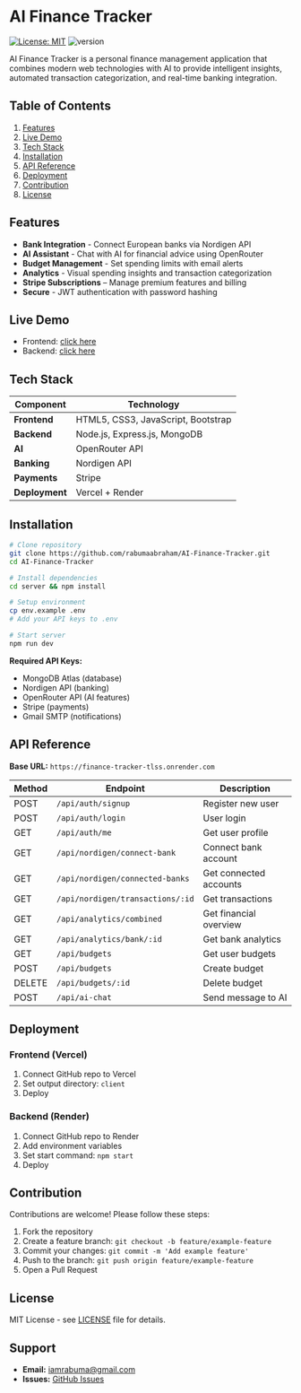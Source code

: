 # AI Finance Tracker

[![License: MIT](https://img.shields.io/badge/license-MIT-blue.svg)](https://opensource.org/licenses/MIT)
![version](https://img.shields.io/badge/version-1.0-blue)

AI Finance Tracker is a personal finance management application that combines modern web technologies with AI to provide intelligent insights, automated transaction categorization, and real-time banking integration.

## Table of Contents
1. [Features](#features)
2. [Live Demo](#live-demo)
3. [Tech Stack](#tech-stack)
4. [Installation](#Installation)
5. [API Reference](#api-reference)
6. [Deployment](#deployment)
7. [Contribution](#Contributing)
8. [License](#license)

## Features

- **Bank Integration** - Connect European banks via Nordigen API
- **AI Assistant** - Chat with AI for financial advice using OpenRouter
- **Budget Management** - Set spending limits with email alerts
- **Analytics** - Visual spending insights and transaction categorization
- **Stripe Subscriptions** – Manage premium features and billing
- **Secure** - JWT authentication with password hashing

##  Live Demo

- Frontend: [click here](https://finance-tracker-six-iota.vercel.app)
- Backend: [click here](https://finance-tracker-tlss.onrender.com)

## Tech Stack

| Component | Technology |
|-----------|------------|
| **Frontend** | HTML5, CSS3, JavaScript, Bootstrap |
| **Backend** | Node.js, Express.js, MongoDB |
| **AI** | OpenRouter API |
| **Banking** | Nordigen API |
| **Payments** | Stripe |
| **Deployment** | Vercel + Render |

## Installation

```bash
# Clone repository
git clone https://github.com/rabumaabraham/AI-Finance-Tracker.git
cd AI-Finance-Tracker

# Install dependencies
cd server && npm install

# Setup environment
cp env.example .env
# Add your API keys to .env

# Start server
npm run dev
```

**Required API Keys:**
- MongoDB Atlas (database)
- Nordigen API (banking)
- OpenRouter API (AI features)
- Stripe (payments)
- Gmail SMTP (notifications)

## API Reference

**Base URL:** `https://finance-tracker-tlss.onrender.com`

| Method | Endpoint | Description |
|--------|----------|-------------|
| POST | `/api/auth/signup` | Register new user |
| POST | `/api/auth/login` | User login |
| GET | `/api/auth/me` | Get user profile |
| GET | `/api/nordigen/connect-bank` | Connect bank account |
| GET | `/api/nordigen/connected-banks` | Get connected accounts |
| GET | `/api/nordigen/transactions/:id` | Get transactions |
| GET | `/api/analytics/combined` | Get financial overview |
| GET | `/api/analytics/bank/:id` | Get bank analytics |
| GET | `/api/budgets` | Get user budgets |
| POST | `/api/budgets` | Create budget |
| DELETE | `/api/budgets/:id` | Delete budget |
| POST | `/api/ai-chat` | Send message to AI |

## Deployment

### Frontend (Vercel)
1. Connect GitHub repo to Vercel
2. Set output directory: `client`
3. Deploy

### Backend (Render)
1. Connect GitHub repo to Render
2. Add environment variables
3. Set start command: `npm start`
4. Deploy

## Contribution

Contributions are welcome! Please follow these steps:

1. Fork the repository
2. Create a feature branch: `git checkout -b feature/example-feature`
3. Commit your changes: `git commit -m 'Add example feature'`
4. Push to the branch: `git push origin feature/example-feature`
5. Open a Pull Request

## License

MIT License - see [LICENSE](LICENSE) file for details.

## Support

- **Email:** iamrabuma@gmail.com
- **Issues:** [GitHub Issues](https://github.com/rabumaabraham/AI-Finance-Tracker/issues)
